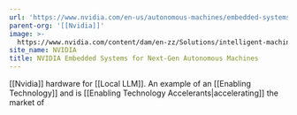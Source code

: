 ```yaml
---
url: 'https://www.nvidia.com/en-us/autonomous-machines/embedded-systems/'
parent-org: '[[Nvidia]]'
image: >-
  https://www.nvidia.com/content/dam/en-zz/Solutions/intelligent-machines/embedded-systems/nvidia-metropolis-iva-microservices-og-1200x630.jpg
site_name: NVIDIA
title: NVIDIA Embedded Systems for Next-Gen Autonomous Machines
---
```



[[Nvidia]] hardware for [[Local LLM]].  An example of an [[Enabling Technology]] and is [[Enabling Technology Accelerants|accelerating]] the market of 



